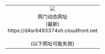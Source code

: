 ﻿<table>
  <tr></tr>
  <tr><td colspan=2 align=center><img src="https://d4sr6493374xh.cloudfront.net/Up/oGate.jpg" /></td></tr>
  <tr><td colspan=2 align=center>网门动态网址<br/>(最新)
<br>https://d4sr6493374xh.cloudfront.net
<br/><br/>(以下网址可能失效)
    </td>
  </tr>
</table>
